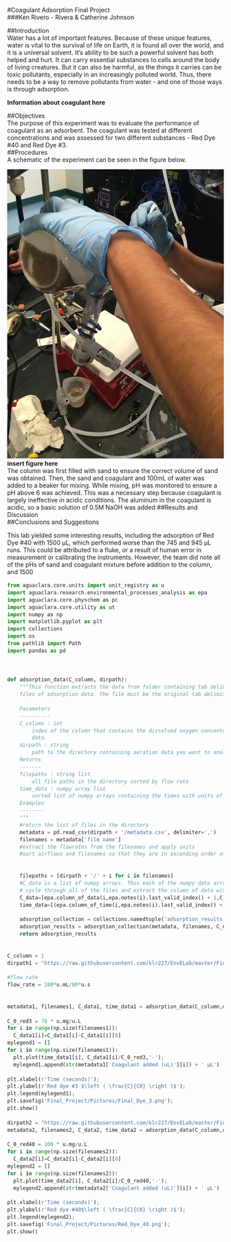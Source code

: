 #Coagulant Adsorption Final Project  
###Ken Rivero - Rivera & Catherine Johnson  

##Introduction  
Water has a lot of important features. Because of these unique features, water is vital to the survival of life on Earth, it is found all over the world, and it is a universal solvent. It’s ability to be such a powerful solvent has both helped and hurt. It can carry essential substances to cells around the body of living creatures. But it can also be harmful, as the things it carries can be toxic pollutants, especially in an increasingly polluted world. Thus, there needs to be a way to remove pollutants from water - and one of those ways is through adsorption.

**Information about coagulant here**

##Objectives  
The purpose of this experiment was to evaluate the performance of coagulant as an adsorbent. The coagulant was tested at different concentrations and was assessed for two different substances - Red Dye #40 and Red Dye #3.  
##Procedures  
A schematic of the experiment can be seen in the figure below.

![](https://github.com/klr227/EnvELab/blob/master/Final_Project/Pictures/AddingSandColumn.png)   
**insert figure here**  
The column was first filled with sand to ensure the correct volume of sand was obtained. Then, the sand and coagulant and 100mL of water was added to a beaker for mixing. While mixing, pH was monitored to ensure a pH above 6 was achieved. This was a necessary step because coagulant is largely ineffective in acidic conditions.
The aluminum in the coagulant is acidic, so a basic solution of 0.5M NaOH was added
##Results and Discussion  
##Conclusions and Suggestions  

This lab yielded some interesting results, including the adsorption of Red Dye #40 with 1500 μL, which performed worse than the 745 and 945 μL runs. This could be attributed to a fluke, or a result of human error in measurement or calibrating the instruments. However, the team did note all of the pHs of sand and coagulant mixture before addition to the column, and 1500

```python
from aguaclara.core.units import unit_registry as u
import aguaclara.research.environmental_processes_analysis as epa
import aguaclara.core.physchem as pc
import aguaclara.core.utility as ut
import numpy as np
import matplotlib.pyplot as plt
import collections
import os
from pathlib import Path
import pandas as pd



def adsorption_data(C_column, dirpath):
    """This function extracts the data from folder containing tab delimited
    files of adsorption data. The file must be the original tab delimited file.

    Parameters
    ----------
    C_column : int
        index of the column that contains the dissolved oxygen concentration
        data.
    dirpath : string
        path to the directory containing aeration data you want to analyze
    Returns
    -------
    filepaths : string list
        all file paths in the directory sorted by flow rate
    time_data : numpy array list
        sorted list of numpy arrays containing the times with units of seconds
    Examples
    --------
    """
    #return the list of files in the directory
    metadata = pd.read_csv(dirpath + '/metadata.csv', delimiter=',')
    filenames = metadata['file name']
    #extract the flowrates from the filenames and apply units
    #sort airflows and filenames so that they are in ascending order of flow rates


    filepaths = [dirpath + '/' + i for i in filenames]
    #C_data is a list of numpy arrays. Thus each of the numpy data arrays can have different lengths to accommodate short and long experiments
    # cycle through all of the files and extract the column of data with oxygen concentrations and the times
    C_data=[epa.column_of_data(i,epa.notes(i).last_valid_index() + 1,C_column,-1,'mg/L') for i in filepaths]
    time_data=[(epa.column_of_time(i,epa.notes(i).last_valid_index() + 1,-1)).to(u.s) for i in filepaths]

    adsorption_collection = collections.namedtuple('adsorption_results','metadata filenames C_data time_data')
    adsorption_results = adsorption_collection(metadata, filenames, C_data, time_data)
    return adsorption_results


C_column = 1
dirpath1 = "https://raw.githubusercontent.com/klr227/EnvELab/master/Final_Project/Final_3_Data"

#flow rate
flow_rate = 100*u.mL/80*u.s


metadata1, filenames1, C_data1, time_data1 = adsorption_data(C_column,dirpath1)

C_0_red3 = 70 * u.mg/u.L
for i in range(np.size(filenames1)):
  C_data1[i]=C_data1[i]-C_data1[i][0]
mylegend1 = []
for i in range(np.size(filenames1)):
  plt.plot(time_data1[i], C_data1[i]/C_0_red3,'-');
  mylegend1.append(str(metadata1['Coagulant added (uL)'][i]) + ' µL')

plt.xlabel(r'Time (seconds)');
plt.ylabel(r'Red dye #3 $\left ( \frac{C}{C0} \right )$');
plt.legend(mylegend1);
plt.savefig('Final_Project/Pictures/Final_Dye_3.png');
plt.show()

dirpath2 = "https://raw.githubusercontent.com/klr227/EnvELab/master/Final_Project/Final_40_Data"
metadata2, filenames2, C_data2, time_data2 = adsorption_data(C_column,dirpath2)

C_0_red40 = 100 * u.mg/u.L
for i in range(np.size(filenames2)):
  C_data2[i]=C_data2[i]-C_data2[i][0]
mylegend2 = []
for i in range(np.size(filenames2)):
  plt.plot(time_data2[i], C_data2[i]/C_0_red40,'-');
  mylegend2.append(str(metadata2['Coagulant added (uL)'][i]) + ' µL')

plt.xlabel(r'Time (seconds)');
plt.ylabel(r'Red dye #40$\left ( \frac{C}{C0} \right )$');
plt.legend(mylegend2);
plt.savefig('Final_Project/Pictures/Red_Dye_40.png');
plt.show()
